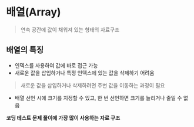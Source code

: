 # 배열(Array)
> 연속 공간에 값이 채워져 있는 형태의 자료구조

## 배열의 특징
- 인덱스를 사용하여 값에 바로 접근 가능
- 새로운 값을 삽입하거나 특정 인덱스에 있는 값을 삭제하기 어려움 
>새로운 값을 삽입하거나 삭제하려면 주변 값을 이동하는 과정이 필요
- 배열 선언 시에 크기를 지정할 수 있고, 한 번 선언하면 크기를 늘리거나 줄일 수 없음

**코딩 테스트 문제 풀이에 가장 많이 사용하는 자료 구조**